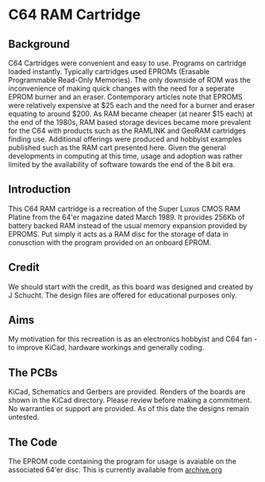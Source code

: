 # C64 RAM Cartridge

## Background

C64 Cartridges were convenient and easy to use. Programs on cartridge loaded instantly. Typically cartridges used EPROMs (Erasable Programmable Read-Only Memories). The only downside of ROM was the inconvenience of making quick changes with the need for a seperate EPROM burner and an eraser. Contemporary articles note that EPROMS were relatively expensive at $25 each and the need for a burner and eraser equating to around $200.
As RAM became cheaper (at nearer $15 each) at the end of the 1980s, RAM based storage devices became more prevalent for the C64 with products such as the RAMLINK and GeoRAM cartridges finding use. Additional offerings were produced and hobbyist examples published such as the RAM cart presented here. Given the general developments in computing at this time, usage and adoption was rather limited by the availability of software towards the end of the 8 bit era. 


## Introduction
This C64 RAM cartridge is a recreation of the Super Luxus CMOS RAM Platine from the 64'er magazine dated March 1989. It provides 256Kb of battery backed RAM instead of the usual memory expansion provided by EPROMS. Put simply it acts as a RAM disc for the storage of data in conusction with the program provided on an onboard EPROM. 

## Credit 

We should start with the credit, as this board was designed and created by J Schucht. The design files are offered for educational purposes only.

## Aims
My motivation for this recreation is as an electronics hobbyist and C64 fan - to improve KiCad, hardware workings and generally coding.

## The PCBs

KiCad, Schematics and Gerbers are provided. Renders of the boards are shown in the KiCad directory. Please review before making a commitment. No warranties or support are provided. As of this date the designs remain untested.


## The Code

The EPROM code containing the program for usage is avaiable on the associated 64'er disc. This is currently available from [archive.org](https://archive.org/download/64er_Magazin_89-03_1989_Markt_Technik_de_Side_A)




